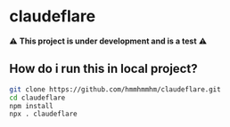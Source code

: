 # claudeflare

⚠️ **This project is under development and is a test** ⚠️

## How do i run this in local project?

```bash
git clone https://github.com/hmmhmmhm/claudeflare.git
cd claudeflare
npm install
npx . claudeflare
```

